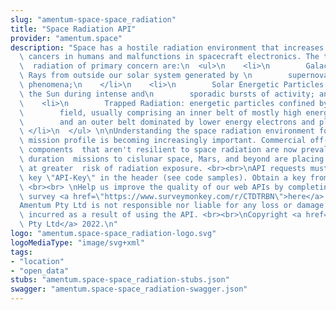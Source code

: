 ```yaml
---
slug: "amentum-space-space_radiation"
title: "Space Radiation API"
provider: "amentum.space"
description: "Space has a hostile radiation environment that increases the risk of\
  \ cancers in humans and malfunctions in spacecraft electronics. The types of space\
  \  radiation of primary concern are:\n  <ul>\n    <li>\n        Galactic Cosmic\
  \ Rays from outside our solar system generated by \n        supernovae and other\
  \ phenomena;\n    </li>\n    <li>\n        Solar Energetic Particles produced by\
  \ the Sun during intense and\n        sporadic bursts of activity; and\n    </li>\n\
  \    <li>\n        Trapped Radiation: energetic particles confined by Earth's magnetic\n\
  \        field, usually comprising an inner belt of mostly high energy protons \n\
  \        and an outer belt dominated by lower energy electrons and plasma.\n   \
  \ </li>\n  </ul> \n\nUnderstanding the space radiation environment for a particular\
  \ mission profile is becoming increasingly important. Commercial off-the-shelf electronic\
  \ components  that aren't resilient to space radiation are now prevalent. Longer\
  \ duration  missions to cislunar space, Mars, and beyond are placing astronauts\
  \ at greater  risk of radiation exposure. <br><br>\nAPI requests must contain a\
  \ key \"API-Key\" in the header (see code samples). Obtain a key from  <a href='https://developer.amentum.io'>here</a>.\
  \ <br><br> \nHelp us improve the quality of our web APIs by completing our 2 minute\
  \ survey <a href=\"https://www.surveymonkey.com/r/CTDTRBN\">here</a>.<br><br>\n\
  Amentum Pty Ltd is not responsible nor liable for any loss or damage of any sort\
  \ incurred as a result of using the API. <br><br>\nCopyright <a href='https://amentum.space'>Amentum\
  \ Pty Ltd</a> 2022.\n"
logo: "amentum.space-space_radiation-logo.svg"
logoMediaType: "image/svg+xml"
tags:
- "location"
- "open_data"
stubs: "amentum.space-space_radiation-stubs.json"
swagger: "amentum.space-space_radiation-swagger.json"
---
```

